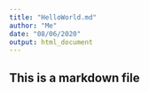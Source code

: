 ```yaml
---
title: "HelloWorld.md"
author: "Me"
date: "08/06/2020"
output: html_document
---
```


## This is a markdown file

